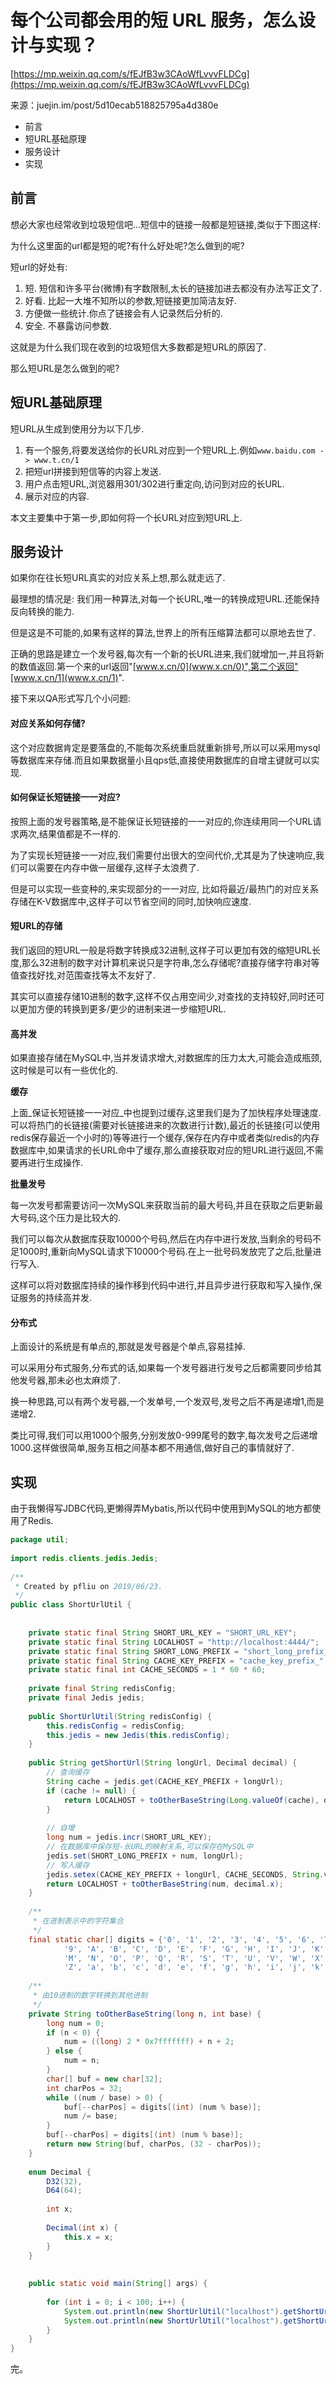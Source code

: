 # 每个公司都会用的短 URL 服务，怎么设计与实现？

[https://mp.weixin.qq.com/s/fEJfB3w3CAoWfLvvvFLDCg](https://mp.weixin.qq.com/s/fEJfB3w3CAoWfLvvvFLDCg)

来源：juejin.im/post/5d10ecab518825795a4d380e

* 前言
* 短URL基础原理
* 服务设计
* 实现

## 前言

想必大家也经常收到垃圾短信吧...短信中的链接一般都是短链接,类似于下图这样:

为什么这里面的url都是短的呢?有什么好处呢?怎么做到的呢?

短url的好处有:

1. 短. 短信和许多平台\(微博\)有字数限制,太长的链接加进去都没有办法写正文了.
2. 好看. 比起一大堆不知所以的参数,短链接更加简洁友好.
3. 方便做一些统计.你点了链接会有人记录然后分析的.
4. 安全. 不暴露访问参数.

这就是为什么我们现在收到的垃圾短信大多数都是短URL的原因了.

那么短URL是怎么做到的呢?

## 短URL基础原理

短URL从生成到使用分为以下几步.

1. 有一个服务,将要发送给你的长URL对应到一个短URL上.例如`www.baidu.com -> www.t.cn/1`
2. 把短url拼接到短信等的内容上发送.
3. 用户点击短URL,浏览器用301/302进行重定向,访问到对应的长URL.
4. 展示对应的内容.

本文主要集中于第一步,即如何将一个长URL对应到短URL上.

## 服务设计

如果你在往长短URL真实的对应关系上想,那么就走远了.

最理想的情况是: 我们用一种算法,对每一个长URL,唯一的转换成短URL.还能保持反向转换的能力.

但是这是不可能的,如果有这样的算法,世界上的所有压缩算法都可以原地去世了.

正确的思路是建立一个发号器,每次有一个新的长URL进来,我们就增加一,并且将新的数值返回.第一个来的url返回"[www.x.cn/0](www.x.cn/0)",第二个返回"[www.x.cn/1](www.x.cn/1)".

接下来以QA形式写几个小问题:

#### 对应关系如何存储?

这个对应数据肯定是要落盘的,不能每次系统重启就重新排号,所以可以采用mysql等数据库来存储.而且如果数据量小且qps低,直接使用数据库的自增主键就可以实现.

#### 如何保证长短链接一一对应?

按照上面的发号器策略,是不能保证长短链接的一一对应的,你连续用同一个URL请求两次,结果值都是不一样的.

为了实现长短链接一一对应,我们需要付出很大的空间代价,尤其是为了快速响应,我们可以需要在内存中做一层缓存,这样子太浪费了.

但是可以实现一些变种的,来实现部分的一一对应, 比如将最近/最热门的对应关系存储在K-V数据库中,这样子可以节省空间的同时,加快响应速度.

#### 短URL的存储

我们返回的短URL一般是将数字转换成32进制,这样子可以更加有效的缩短URL长度,那么32进制的数字对计算机来说只是字符串,怎么存储呢?直接存储字符串对等值查找好找,对范围查找等太不友好了.

其实可以直接存储10进制的数字,这样不仅占用空间少,对查找的支持较好,同时还可以更加方便的转换到更多/更少的进制来进一步缩短URL.

#### 高并发

如果直接存储在MySQL中,当并发请求增大,对数据库的压力太大,可能会造成瓶颈,这时候是可以有一些优化的.

**缓存**

上面_保证长短链接一一对应_中也提到过缓存,这里我们是为了加快程序处理速度.可以将热门的长链接\(需要对长链接进来的次数进行计数\),最近的长链接\(可以使用redis保存最近一个小时的\)等等进行一个缓存,保存在内存中或者类似redis的内存数据库中,如果请求的长URL命中了缓存,那么直接获取对应的短URL进行返回,不需要再进行生成操作.

**批量发号**

每一次发号都需要访问一次MySQL来获取当前的最大号码,并且在获取之后更新最大号码,这个压力是比较大的.

我们可以每次从数据库获取10000个号码,然后在内存中进行发放,当剩余的号码不足1000时,重新向MySQL请求下10000个号码.在上一批号码发放完了之后,批量进行写入.

这样可以将对数据库持续的操作移到代码中进行,并且异步进行获取和写入操作,保证服务的持续高并发.

#### 分布式

上面设计的系统是有单点的,那就是发号器是个单点,容易挂掉.

可以采用分布式服务,分布式的话,如果每一个发号器进行发号之后都需要同步给其他发号器,那未必也太麻烦了.

换一种思路,可以有两个发号器,一个发单号,一个发双号,发号之后不再是递增1,而是递增2.

类比可得,我们可以用1000个服务,分别发放0-999尾号的数字,每次发号之后递增1000.这样做很简单,服务互相之间基本都不用通信,做好自己的事情就好了.

## 实现

由于我懒得写JDBC代码,更懒得弄Mybatis,所以代码中使用到MySQL的地方都使用了Redis.

```java
package util;
​
import redis.clients.jedis.Jedis;
​
/**
 * Created by pfliu on 2019/06/23.
 */
public class ShortUrlUtil {
​
​
    private static final String SHORT_URL_KEY = "SHORT_URL_KEY";
    private static final String LOCALHOST = "http://localhost:4444/";
    private static final String SHORT_LONG_PREFIX = "short_long_prefix_";
    private static final String CACHE_KEY_PREFIX = "cache_key_prefix_";
    private static final int CACHE_SECONDS = 1 * 60 * 60;
​
    private final String redisConfig;
    private final Jedis jedis;
​
    public ShortUrlUtil(String redisConfig) {
        this.redisConfig = redisConfig;
        this.jedis = new Jedis(this.redisConfig);
    }
​
    public String getShortUrl(String longUrl, Decimal decimal) {
        // 查询缓存
        String cache = jedis.get(CACHE_KEY_PREFIX + longUrl);
        if (cache != null) {
            return LOCALHOST + toOtherBaseString(Long.valueOf(cache), decimal.x);
        }
​
        // 自增
        long num = jedis.incr(SHORT_URL_KEY);
        // 在数据库中保存短-长URL的映射关系,可以保存在MySQL中
        jedis.set(SHORT_LONG_PREFIX + num, longUrl);
        // 写入缓存
        jedis.setex(CACHE_KEY_PREFIX + longUrl, CACHE_SECONDS, String.valueOf(num));
        return LOCALHOST + toOtherBaseString(num, decimal.x);
    }
​
    /**
     * 在进制表示中的字符集合
     */
    final static char[] digits = {'0', '1', '2', '3', '4', '5', '6', '7', '8',
            '9', 'A', 'B', 'C', 'D', 'E', 'F', 'G', 'H', 'I', 'J', 'K', 'L',
            'M', 'N', 'O', 'P', 'Q', 'R', 'S', 'T', 'U', 'V', 'W', 'X', 'Y',
            'Z', 'a', 'b', 'c', 'd', 'e', 'f', 'g', 'h', 'i', 'j', 'k', 'l', 'm', 'n', 'o', 'p', 'q', 'r', 's', 't', 'u', 'v', 'w', 'x', 'y', 'z'};
​
    /**
     * 由10进制的数字转换到其他进制
     */
    private String toOtherBaseString(long n, int base) {
        long num = 0;
        if (n < 0) {
            num = ((long) 2 * 0x7fffffff) + n + 2;
        } else {
            num = n;
        }
        char[] buf = new char[32];
        int charPos = 32;
        while ((num / base) > 0) {
            buf[--charPos] = digits[(int) (num % base)];
            num /= base;
        }
        buf[--charPos] = digits[(int) (num % base)];
        return new String(buf, charPos, (32 - charPos));
    }
​
    enum Decimal {
        D32(32),
        D64(64);
​
        int x;
​
        Decimal(int x) {
            this.x = x;
        }
    }
​
​
    public static void main(String[] args) {
​
        for (int i = 0; i < 100; i++) {
            System.out.println(new ShortUrlUtil("localhost").getShortUrl("www.baidudu.com", Decimal.D32));
            System.out.println(new ShortUrlUtil("localhost").getShortUrl("www.baidu.com", Decimal.D64));
        }
    }
}
```

完。

